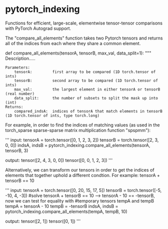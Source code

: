 # pytorch_indexing

Functions for efficient, large-scale, elementwise tensor-tensor comparisons with PyTorch Autograd support.

The "compare_all_elements" function takes two Pytorch tensors and returns all of the indices from each where they share a common element.

def compare_all_elements(tensorA, tensorB, max_val, data_split=1):
    """
    Description.....
    
    Parameters:
        tensorA:         first array to be compared (1D torch.tensor of ints)
        tensorB:         second array to be compared (1D torch.tensor of ints)
        max_val:         the largest element in either tensorA or tensorB (real number)
        data_split:      the number of subsets to split the mask up into (int)
    Returns:
        compared_indsA:  indices of tensorA that match elements in tensorB (1D torch.tensor of ints, type torch.long)
        

For example, in order to find the indices of matching values (as used in the torch_sparse sparse-sparse matrix multiplication function "spspmm"):

'''
input:
tensorA = torch.tensor([0, 1, 2, 3, 2])
tensorB = torch.tensor([2, 3, 0, 0])
indsA, indsB = pytorch_indexing.compare_all_elements(tensorA, tensorB, 3)

output:
tensor([2, 4, 3, 0, 0])
tensor([0, 0, 1, 2, 3])
'''

Alternatively, we can transform our tensors in order to get the indices of elements that together uphold a different condtion. For example: tensorA + tensorB == 10

'''
input:
tensorA = torch.tensor([0, 20, 15, 17, 5])
tensorB = torch.tensor([-5, -10, 4, -3])
#solve tensorA + tensorB == 10 --> tensorA - 10 == -tensorB, now we can test for equality with
#temporary tensors tempA and tempB
tempA = tensorA - 10
tempB = -tensorB
indsA, indsB = pytorch_indexing.compare_all_elements(tempA, tempB, 10)

output:
tensor([2, 1])
tensor([0, 1])
'''
